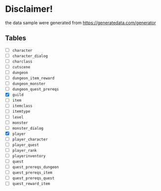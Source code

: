 # Disclaimer!
the data sample were generated from https://generatedata.com/generator

## Tables
- [ ] `character`
- [ ] `character_dialog`
- [ ] `charclass`
- [ ] `cutscene`
- [ ] `dungeon`
- [ ] `dungeon_item_reward`
- [ ] `dungeon_monster`
- [ ] `dungeon_quest_prereqs`
- [x] `guild`
- [ ] `item`
- [ ] `itemclass`
- [ ] `itemtype`
- [ ] `level`
- [ ] `monster`
- [ ] `monster_dialog`
- [x] `player`
- [ ] `player_character`
- [ ] `player_quest`
- [ ] `player_rank`
- [ ] `playerinventory`
- [ ] `quest`
- [ ] `quest_prereqs_dungeon`
- [ ] `quest_prereqs_item`
- [ ] `quest_prereqs_quest`
- [ ] `quest_reward_item`
